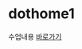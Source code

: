 # dothome1
수업내용
<a href="https://kim-chae-young.github.io/dothome1/webstandard/index.html">바로가기</a>
